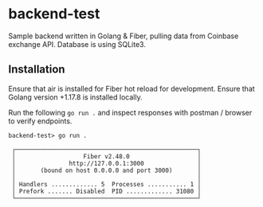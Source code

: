# backend-test

Sample backend written in Golang & Fiber, pulling data from Coinbase exchange API. Database is using SQLite3.

## Installation

Ensure that air is installed for Fiber hot reload for development.
Ensure that Golang version +1.17.8 is installed locally.

Run the following `go run .` and inspect responses with postman / browser to verify endpoints.

```
backend-test> go run .

 ┌───────────────────────────────────────────────────┐
 │                   Fiber v2.48.0                   │
 │               http://127.0.0.1:3000               │
 │       (bound on host 0.0.0.0 and port 3000)       │
 │                                                   │
 │ Handlers ............. 5  Processes ........... 1 │
 │ Prefork ....... Disabled  PID ............. 31080 │
 └───────────────────────────────────────────────────┘
```
